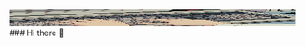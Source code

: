 <img src="https://github.com/Albretus2/Albretus2/blob/main/ketikan.gif" width="100%" height="30px"/>
### Hi there 👋

<!--
**Albretus2/Albretus2** is a ✨ _special_ ✨ repository because its `README.md` (this file) appears on your GitHub profile.

Here are some ideas to get you started:

- 🔭 I’m currently working on ...
- 🌱 I’m currently learning ...
- 👯 I’m looking to collaborate on ...
- 🤔 I’m looking for help with ...
- 💬 Ask me about ...
- 📫 How to reach me: ...
- 😄 Pronouns: ...
- ⚡ Fun fact: ...
-->

